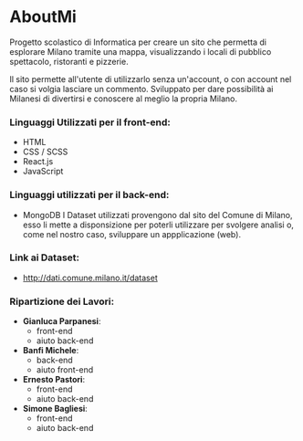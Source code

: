 # AboutMi
 
Progetto scolastico di Informatica per creare un sito che permetta di esplorare Milano tramite una mappa, visualizzando i locali di pubblico spettacolo, ristoranti e pizzerie.

Il sito permette all'utente di utilizzarlo senza un'account, o con account nel caso si volgia lasciare un commento.
Sviluppato per dare possibilità ai Milanesi di divertirsi e conoscere al meglio la propria Milano.

### Linguaggi Utilizzati per il front-end:
- HTML
- CSS / SCSS
- React.js
- JavaScript

### Linguaggi utilizzati per il back-end:
- MongoDB
I Dataset utilizzati provengono dal sito del Comune di Milano, esso li mette a disponsizione per poterli utilizzare per svolgere analisi o, come nel nostro caso, sviluppare un appplicazione (web).

### Link ai Dataset:
- http://dati.comune.milano.it/dataset


### Ripartizione dei Lavori:
- **Gianluca Parpanesi**:
  - front-end
  - aiuto back-end
- **Banfi Michele**:
  - back-end
  - aiuto front-end
- **Ernesto Pastori**:
  - front-end
  - aiuto back-end
- **Simone Bagliesi**:
  - front-end
  - aiuto back-end

